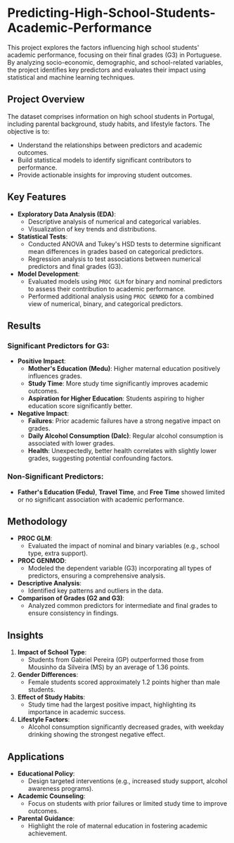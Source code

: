 # Predicting-High-School-Students-Academic-Performance
This project explores the factors influencing high school students' academic performance, focusing on their final grades (G3) in Portuguese. By analyzing socio-economic, demographic, and school-related variables, the project identifies key predictors and evaluates their impact using statistical and machine learning techniques.

## Project Overview
The dataset comprises information on high school students in Portugal, including parental background, study habits, and lifestyle factors. The objective is to:
- Understand the relationships between predictors and academic outcomes.
- Build statistical models to identify significant contributors to performance.
- Provide actionable insights for improving student outcomes.

## Key Features
- **Exploratory Data Analysis (EDA)**:
  - Descriptive analysis of numerical and categorical variables.
  - Visualization of key trends and distributions.
- **Statistical Tests**:
  - Conducted ANOVA and Tukey's HSD tests to determine significant mean differences in grades based on categorical predictors.
  - Regression analysis to test associations between numerical predictors and final grades (G3).
- **Model Development**:
  - Evaluated models using `PROC GLM` for binary and nominal predictors to assess their contribution to academic performance.
  - Performed additional analysis using `PROC GENMOD` for a combined view of numerical, binary, and categorical predictors.

## Results
### Significant Predictors for G3:
- **Positive Impact**:
  - **Mother's Education (Medu)**: Higher maternal education positively influences grades.
  - **Study Time**: More study time significantly improves academic outcomes.
  - **Aspiration for Higher Education**: Students aspiring to higher education score significantly better.
- **Negative Impact**:
  - **Failures**: Prior academic failures have a strong negative impact on grades.
  - **Daily Alcohol Consumption (Dalc)**: Regular alcohol consumption is associated with lower grades.
  - **Health**: Unexpectedly, better health correlates with slightly lower grades, suggesting potential confounding factors.

### Non-Significant Predictors:
- **Father's Education (Fedu)**, **Travel Time**, and **Free Time** showed limited or no significant association with academic performance.

## Methodology
- **PROC GLM**:
  - Evaluated the impact of nominal and binary variables (e.g., school type, extra support).
- **PROC GENMOD**:
  - Modeled the dependent variable (G3) incorporating all types of predictors, ensuring a comprehensive analysis.
- **Descriptive Analysis**:
  - Identified key patterns and outliers in the data.
- **Comparison of Grades (G2 and G3)**:
  - Analyzed common predictors for intermediate and final grades to ensure consistency in findings.

## Insights
1. **Impact of School Type**:
   - Students from Gabriel Pereira (GP) outperformed those from Mousinho da Silveira (MS) by an average of 1.36 points.
2. **Gender Differences**:
   - Female students scored approximately 1.2 points higher than male students.
3. **Effect of Study Habits**:
   - Study time had the largest positive impact, highlighting its importance in academic success.
4. **Lifestyle Factors**:
   - Alcohol consumption significantly decreased grades, with weekday drinking showing the strongest negative effect.


## Applications
- **Educational Policy**:
  - Design targeted interventions (e.g., increased study support, alcohol awareness programs).
- **Academic Counseling**:
  - Focus on students with prior failures or limited study time to improve outcomes.
- **Parental Guidance**:
  - Highlight the role of maternal education in fostering academic achievement.

